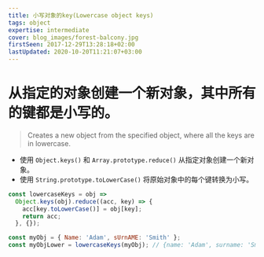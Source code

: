 ```yaml
---
title: 小写对象的key(Lowercase object keys)
tags: object
expertise: intermediate
cover: blog_images/forest-balcony.jpg
firstSeen: 2017-12-29T13:28:18+02:00
lastUpdated: 2020-10-20T11:21:07+03:00
---
```


# 从指定的对象创建一个新对象，其中所有的键都是小写的。
> Creates a new object from the specified object, where all the keys are in lowercase.

- 使用 `Object.keys()` 和 `Array.prototype.reduce()` 从指定对象创建一个新对象。
- 使用 `String.prototype.toLowerCase()` 将原始对象中的每个键转换为小写。

```js
const lowercaseKeys = obj =>
  Object.keys(obj).reduce((acc, key) => {
    acc[key.toLowerCase()] = obj[key];
    return acc;
  }, {});
```

```js
const myObj = { Name: 'Adam', sUrnAME: 'Smith' };
const myObjLower = lowercaseKeys(myObj); // {name: 'Adam', surname: 'Smith'};
```
